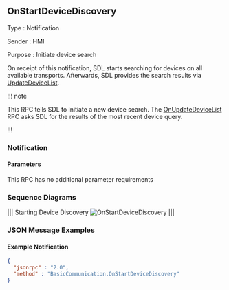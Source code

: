 ## OnStartDeviceDiscovery

Type
: Notification

Sender
: HMI

Purpose
: Initiate device search

On receipt of this notification, SDL starts searching for devices on all available transports. Afterwards, SDL provides the search results via [UpdateDeviceList](../updatedevicelist).

!!! note

This RPC tells SDL to initiate a new device search. The [OnUpdateDeviceList](../onupdatedevicelist) RPC asks SDL for the results of the most recent device query.

!!!

### Notification

#### Parameters

This RPC has no additional parameter requirements

### Sequence Diagrams
|||
Starting Device Discovery
![OnStartDeviceDiscovery](./assets/OnStartDeviceDiscovery.png)
|||

### JSON Message Examples

#### Example Notification
```json
{
  "jsonrpc" : "2.0",
  "method" : "BasicCommunication.OnStartDeviceDiscovery"
}
```
